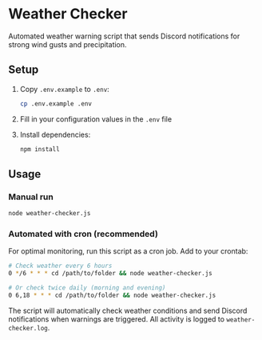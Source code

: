 # Weather Checker

Automated weather warning script that sends Discord notifications for strong wind gusts and precipitation.

## Setup

1. Copy `.env.example` to `.env`:
   ```bash
   cp .env.example .env
   ```

2. Fill in your configuration values in the `.env` file

3. Install dependencies:
   ```bash
   npm install
   ```

## Usage

### Manual run
```bash
node weather-checker.js
```

### Automated with cron (recommended)

For optimal monitoring, run this script as a cron job. Add to your crontab:

```bash
# Check weather every 6 hours
0 */6 * * * cd /path/to/folder && node weather-checker.js

# Or check twice daily (morning and evening)
0 6,18 * * * cd /path/to/folder && node weather-checker.js
```

The script will automatically check weather conditions and send Discord notifications when warnings are triggered. All activity is logged to `weather-checker.log`.
